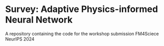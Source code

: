 # Survey: Adaptive Physics-informed Neural Network
A repository containing the code for the workshop submission FM4Sciece NeurIPS 2024

